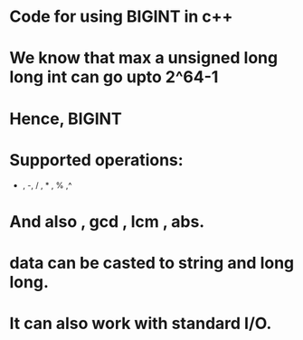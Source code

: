 # Code for using BIGINT in c++
# We know that max a unsigned long long int can go upto 2^64-1 
# Hence, BIGINT

# Supported operations:
+ , -, / , * , % ,^
# And also , gcd , lcm , abs.
# data can be casted to string and long long.
# It can also work with standard I/O.

